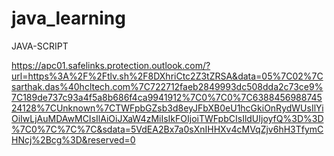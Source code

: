 # java_learning
JAVA-SCRIPT

https://apc01.safelinks.protection.outlook.com/?url=https%3A%2F%2Ftlv.sh%2F8DXhriCtc2Z3tZRSA&data=05%7C02%7Csarthak.das%40hcltech.com%7C722712faeb2849993dc508dda2c73ce9%7C189de737c93a4f5a8b686f4ca9941912%7C0%7C0%7C638845698874524128%7CUnknown%7CTWFpbGZsb3d8eyJFbXB0eU1hcGkiOnRydWUsIlYiOiIwLjAuMDAwMCIsIlAiOiJXaW4zMiIsIkFOIjoiTWFpbCIsIldUIjoyfQ%3D%3D%7C0%7C%7C%7C&sdata=5VdEA2Bx7a0sXnIHHXv4cMVqZjv6hH3TfymCHNcj%2Bcg%3D&reserved=0
